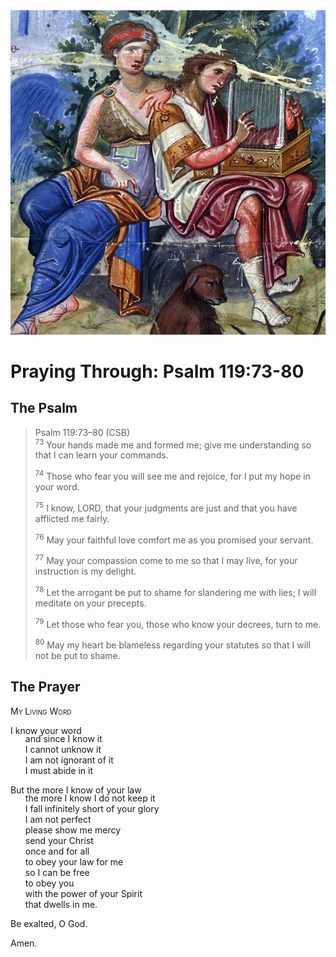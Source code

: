 <img class="intro-right" src="art-paris-psalter.jpg">

<style>
  li {list-style-type: none;}
  p + ul {
    margin-top: -18px;
}
</style>

# Praying Through: Psalm 119:73-80

## The Psalm

>Psalm 119:73–80 (CSB)  
><sup>73</sup> Your hands made me and formed me; give me understanding so that I can learn your commands. 
>
><sup>74</sup> Those who fear you will see me and rejoice, for I put my hope in your word. 
>
><sup>75</sup> I know, LORD, that your judgments are just and that you have afflicted me fairly. 
>
><sup>76</sup> May your faithful love comfort me as you promised your servant. 
>
><sup>77</sup> May your compassion come to me so that I may live, for your instruction is my delight. 
>
><sup>78</sup> Let the arrogant be put to shame for slandering me with lies; I will meditate on your precepts. 
>
><sup>79</sup> Let those who fear you, those who know your decrees, turn to me. 
>
><sup>80</sup> May my heart be blameless regarding your statutes so that I will not be put to shame.

## The Prayer

<div style="font-variant: small-caps;">
My Living Word
</div>

I know your word
* and since I know it
* I cannot unknow it
* I am not ignorant of it
* I must abide in it

But the more I know of your law
* the more I know I do not keep it
* I fall infinitely short of your glory
* I am not perfect
* please show me mercy
* send your Christ
* once and for all
* to obey your law for me
* so I can be free
* to obey you
* with the power of your Spirit
* that dwells in me.

Be exalted, O God.

Amen.
